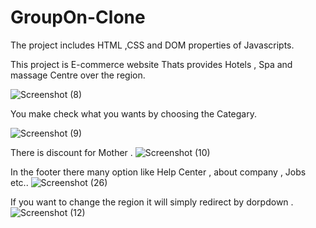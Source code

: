 # GroupOn-Clone

The project includes HTML ,CSS and DOM properties of Javascripts.

This project is E-commerce website Thats provides Hotels , Spa and massage Centre over the region. 

![Screenshot (8)](https://github.com/VINAYOMKAR9/GroupOn-Clone/assets/109261762/74cb5114-22b6-47e3-9990-e092ee62ce9c)






You make check what you wants by choosing the Categary.

![Screenshot (9)](https://github.com/VINAYOMKAR9/GroupOn-Clone/assets/109261762/92e4e23b-c9e3-4983-9b02-b4464cec2de3)





There is discount for  Mother .
![Screenshot (10)](https://github.com/VINAYOMKAR9/GroupOn-Clone/assets/109261762/5d06b15d-a41a-46bd-a047-37d4e5e796bb)




In the footer there many option like Help Center , about company , Jobs etc..
![Screenshot (26)](https://github.com/VINAYOMKAR9/GroupOn-Clone/assets/109261762/15678cc8-b33b-4f0e-bdd4-4852c72d0c47)





If you want to change the region it will simply redirect by dorpdown .
![Screenshot (12)](https://github.com/VINAYOMKAR9/GroupOn-Clone/assets/109261762/fe0c4f00-bb26-494a-b92b-55e737cb2caf)
